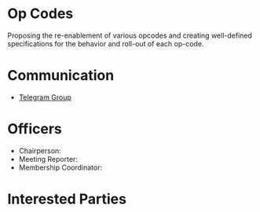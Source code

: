 # Op Codes

Proposing the re-enablement of various opcodes and creating well-defined
specifications for the behavior and roll-out of each op-code.

# Communication

* [Telegram Group](https://t.me/joinchat/t.me/AAAAAEoZXghMzF2czthU8w)

# Officers

 * Chairperson: 
 * Meeting Reporter:
 * Membership Coordinator: 

# Interested Parties

